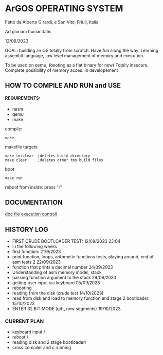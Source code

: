 # ArGOS OPERATING SYSTEM


Fatto da Alberto Girardi, a San Vito, Friuli, Italia

Ad gloriam humanitatis

12/09/2023

GOAL: building an OS totally from scratch. Have fun along the way.
Learning assemblt language, low level management of memory and execution.

To be used on qemu, (booting as a flat binary for now) Totally insecure. Complete possibility of memory acces.
in developement


## HOW TO COMPILE AND RUN and USE

#### REQUIREMENTS:
* nasm
* qemu
* make




compile:

    make

makefile targets:

    make totclear  ;deletes build directory
    make clear     ;deletes other tmp build files

boot:

    make run

reboot from inside: press "r"


## DOCUMENTATION

[doc file](doc/ARCHITECTURE_DESIGN.MD)
[execution controll](doc/Execution_flow.md)


## HISTORY LOG


* FIRST CRUDE BOOTLOADER TEST: 12/09/2023 23:04
* in the following weeks
* first function: 21/9/2023
* print function, loops, arithmetic functions tests, playing around,  end of asm tests 2 22/09/2023
* function that prints a decimal number 24/09/2023
* Understanding of asm memory model, stack
* passing function argument to the stack 29/09/2023
* getting user input via keyboard 05/09/2023
* rebooting
* reading from the disk (crude test 14/10/2023)
* read from disk and load to memory function and stage 2 bootloader: 15/10/2023
* ENTER 32 BIT MODE (gdt, new segments)  19/10/2023


### CURRENT PLAN

* keyboard input /
* reboot /
* reading disk and 2 stage bootloader/
* cross compiler and c running